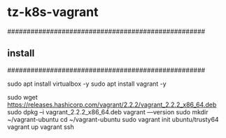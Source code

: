 # tz-k8s-vagrant

###################################################
## install 
###################################################

sudo apt install virtualbox -y
sudo apt install vagrant -y

sudo wget https://releases.hashicorp.com/vagrant/2.2.2/vagrant_2.2.2_x86_64.deb
sudo dpkg –i vagrant_2.2.2_x86_64.deb
vagrant ––version
sudo mkdir ~/vagrant-ubuntu
cd ~/vagrant-ubuntu
sudo vagrant init ubuntu/trusty64
vagrant up
vagrant ssh


